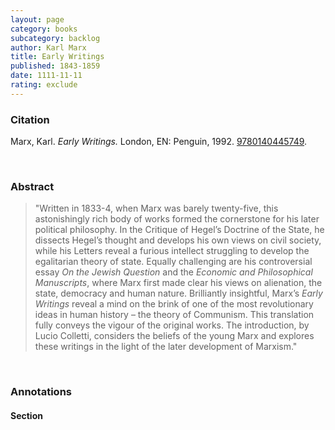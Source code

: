 ```yaml
---
layout: page
category: books
subcategory: backlog
author: Karl Marx
title: Early Writings
published: 1843-1859
date: 1111-11-11
rating: exclude
---
```


### Citation

Marx, Karl. *Early Writings.* London, EN: Penguin, 1992. [9780140445749](https://www.penguinrandomhouse.com/books/261070/early-writings-by-karl-marx-translated-by-rodney-livingstone-and-gregor-benton-introduction-by-lucio-colletti/).

<br>

### Abstract

> "Written in 1833-4, when Marx was barely twenty-five, this astonishingly rich body of works formed the cornerstone for his later political philosophy. In the Critique of Hegel’s Doctrine of the State, he dissects Hegel’s thought and develops his own views on civil society, while his Letters reveal a furious intellect struggling to develop the egalitarian theory of state. Equally challenging are his controversial essay *On the Jewish Question* and the *Economic and Philosophical Manuscripts*, where Marx first made clear his views on alienation, the state, democracy and human nature. Brilliantly insightful, Marx’s *Early Writings* reveal a mind on the brink of one of the most revolutionary ideas in human history – the theory of Communism. This translation fully conveys the vigour of the original works. The introduction, by Lucio Colletti, considers the beliefs of the young Marx and explores these writings in the light of the later development of Marxism."

<br>

### Annotations

#### Section

<br>
